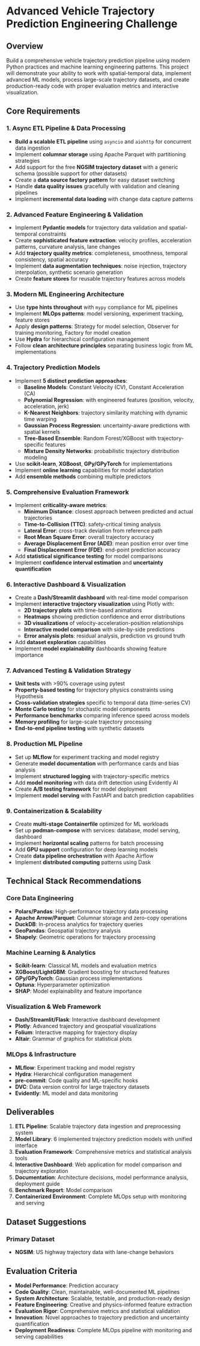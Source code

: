 # Advanced Vehicle Trajectory Prediction Engineering Challenge

## Overview
Build a comprehensive vehicle trajectory prediction pipeline using modern Python practices and machine learning engineering patterns. This project will demonstrate your ability to work with spatial-temporal data, implement advanced ML models, process large-scale trajectory datasets, and create production-ready code with proper evaluation metrics and interactive visualization.

## Core Requirements

### 1. Async ETL Pipeline & Data Processing
- **Build a scalable ETL pipeline** using `asyncio` and `aiohttp` for concurrent data ingestion
- Implement **columnar storage** using Apache Parquet with partitioning strategies
- Add support for the free **NGSIM trajectory dataset** with a generic schema (possible support for other datasets)
- Create a **data source factory pattern** for easy dataset switching
- Handle **data quality issues** gracefully with validation and cleaning pipelines
- Implement **incremental data loading** with change data capture patterns

### 2. Advanced Feature Engineering & Validation
- Implement **Pydantic models** for trajectory data validation and spatial-temporal constraints
- Create **sophisticated feature extraction**: velocity profiles, acceleration patterns, curvature analysis, lane changes
- Add **trajectory quality metrics**: completeness, smoothness, temporal consistency, spatial accuracy
- Implement **data augmentation techniques**: noise injection, trajectory interpolation, synthetic scenario generation
- Create **feature stores** for reusable trajectory features across models

### 3. Modern ML Engineering Architecture
- Use **type hints throughout** with `mypy` compliance for ML pipelines
- Implement **MLOps patterns**: model versioning, experiment tracking, feature stores
- Apply **design patterns**: Strategy for model selection, Observer for training monitoring, Factory for model creation
- Use **Hydra** for hierarchical configuration management
- Follow **clean architecture principles** separating business logic from ML implementations

### 4. Trajectory Prediction Models
- Implement **5 distinct prediction approaches**:
  - **Baseline Models**: Constant Velocity (CV), Constant Acceleration (CA)
  - **Polynomial Regression**: with engineered features (position, velocity, acceleration, jerk)
  - **K-Nearest Neighbors**: trajectory similarity matching with dynamic time warping
  - **Gaussian Process Regression**: uncertainty-aware predictions with spatial kernels
  - **Tree-Based Ensemble**: Random Forest/XGBoost with trajectory-specific features
  - **Mixture Density Networks**: probabilistic trajectory distribution modeling
- Use **scikit-learn**, **XGBoost**, **GPy/GPyTorch** for implementations
- Implement **online learning** capabilities for model adaptation
- Add **ensemble methods** combining multiple predictors

### 5. Comprehensive Evaluation Framework
- Implement **criticality-aware metrics**:
  - **Minimum Distance**: closest approach between predicted and actual trajectories
  - **Time-to-Collision (TTC)**: safety-critical timing analysis
  - **Lateral Error**: cross-track deviation from reference path
  - **Root Mean Square Error**: overall trajectory accuracy
  - **Average Displacement Error (ADE)**: mean position error over time
  - **Final Displacement Error (FDE)**: end-point prediction accuracy
- Add **statistical significance testing** for model comparisons
- Implement **confidence interval estimation** and **uncertainty quantification**

### 6. Interactive Dashboard & Visualization
- Create a **Dash/Streamlit dashboard** with real-time model comparison
- Implement **interactive trajectory visualization** using Plotly with:
  - **2D trajectory plots** with time-based animations
  - **Heatmaps** showing prediction confidence and error distributions
  - **3D visualizations** of velocity-acceleration-position relationships
  - **Interactive model comparison** with side-by-side predictions
  - **Error analysis plots**: residual analysis, prediction vs ground truth
- Add **dataset exploration** capabilities
- Implement **model explainability** dashboards showing feature importance

### 7. Advanced Testing & Validation Strategy
- **Unit tests** with >90% coverage using pytest
- **Property-based testing** for trajectory physics constraints using Hypothesis
- **Cross-validation strategies** specific to temporal data (time-series CV)
- **Monte Carlo testing** for stochastic model components
- **Performance benchmarks** comparing inference speed across models
- **Memory profiling** for large-scale trajectory processing
- **End-to-end pipeline testing** with synthetic datasets

### 8. Production ML Pipeline
- Set up **MLflow** for experiment tracking and model registry
- Generate **model documentation** with performance cards and bias analysis
- Implement **structured logging** with trajectory-specific metrics
- Add **model monitoring** with data drift detection using Evidently AI
- Create **A/B testing framework** for model deployment
- Implement **model serving** with FastAPI and batch prediction capabilities

### 9. Containerization & Scalability
- Create **multi-stage Containerfile** optimized for ML workloads
- Set up **podman-compose** with services: database, model serving, dashboard
- Implement **horizontal scaling** patterns for batch processing
- Add **GPU support** configuration for deep learning models
- Create **data pipeline orchestration** with Apache Airflow
- Implement **distributed computing** patterns using Dask

## Technical Stack Recommendations

### Core Data Engineering
- **Polars/Pandas**: High-performance trajectory data processing
- **Apache Arrow/Parquet**: Columnar storage and zero-copy operations
- **DuckDB**: In-process analytics for trajectory queries
- **GeoPandas**: Geospatial trajectory analysis
- **Shapely**: Geometric operations for trajectory processing

### Machine Learning & Analytics
- **Scikit-learn**: Classical ML models and evaluation metrics
- **XGBoost/LightGBM**: Gradient boosting for structured features
- **GPy/GPyTorch**: Gaussian process implementations
- **Optuna**: Hyperparameter optimization
- **SHAP**: Model explainability and feature importance

### Visualization & Web Framework
- **Dash/Streamlit/Flask**: Interactive dashboard development
- **Plotly**: Advanced trajectory and geospatial visualizations
- **Folium**: Interactive mapping for trajectory display
- **Altair**: Grammar of graphics for statistical plots

### MLOps & Infrastructure
- **MLflow**: Experiment tracking and model registry
- **Hydra**: Hierarchical configuration management
- **pre-commit**: Code quality and ML-specific hooks
- **DVC**: Data version control for large trajectory datasets
- **Evidently**: ML model and data monitoring

## Deliverables

1. **ETL Pipeline**: Scalable trajectory data ingestion and preprocessing system
2. **Model Library**: 6 implemented trajectory prediction models with unified interface
3. **Evaluation Framework**: Comprehensive metrics and statistical analysis tools
4. **Interactive Dashboard**: Web application for model comparison and trajectory exploration
5. **Documentation**: Architecture decisions, model performance analysis, deployment guide
6. **Benchmark Report**: Model comparison
7. **Containerized Environment**: Complete MLOps setup with monitoring and serving

## Dataset Suggestions

### Primary Dataset
- **NGSIM**: US highway trajectory data with lane-change behaviors

## Evaluation Criteria

- **Model Performance**: Prediction accuracy
- **Code Quality**: Clean, maintainable, well-documented ML pipelines
- **System Architecture**: Scalable, testable, and production-ready design
- **Feature Engineering**: Creative and physics-informed feature extraction
- **Evaluation Rigor**: Comprehensive metrics and statistical validation
- **Innovation**: Novel approaches to trajectory prediction and uncertainty quantification
- **Deployment Readiness**: Complete MLOps pipeline with monitoring and serving capabilities